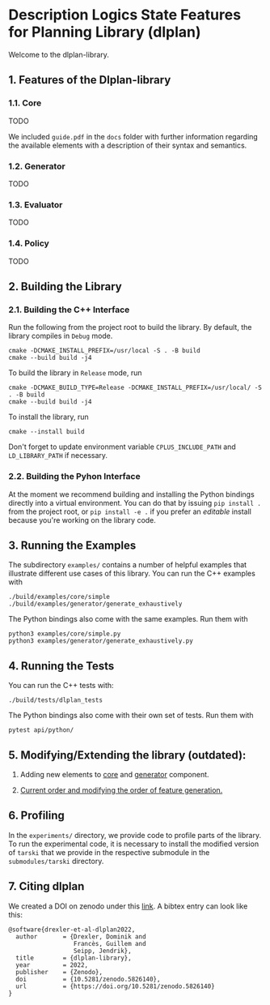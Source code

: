 
# Description Logics State Features for Planning Library (dlplan)

Welcome to the dlplan-library.

## 1. Features of the Dlplan-library

### 1.1. Core

TODO

We included `guide.pdf` in the `docs` folder with further information regarding the available elements with a description of their syntax and semantics.

### 1.2. Generator

TODO

### 1.3. Evaluator

TODO

### 1.4. Policy

TODO

## 2. Building the Library

### 2.1. Building the C++ Interface

Run the following from the project root to build the library.
By default, the library compiles in `Debug` mode.
```console
cmake -DCMAKE_INSTALL_PREFIX=/usr/local -S . -B build
cmake --build build -j4
```

To build the library in `Release` mode, run
```console
cmake -DCMAKE_BUILD_TYPE=Release -DCMAKE_INSTALL_PREFIX=/usr/local/ -S . -B build
cmake --build build -j4
```

To install the library, run
```console
cmake --install build
```

Don't forget to update environment variable `CPLUS_INCLUDE_PATH` and `LD_LIBRARY_PATH` if necessary.

### 2.2. Building the Pyhon Interface
At the moment we recommend building and installing the Python bindings directly into a virtual environment.
You can do that by issuing `pip install .` from the project root, or `pip install -e .`
if you prefer an _editable_ install because you're working on the library code.

## 3. Running the Examples

The subdirectory `examples/` contains a number of helpful examples that illustrate different use cases of this library.
You can run the C++ examples with
```console
./build/examples/core/simple
./build/examples/generator/generate_exhaustively
```

The Python bindings also come with the same examples. Run them with
```console
python3 examples/core/simple.py
python3 examples/generator/generate_exhaustively.py
```

## 4. Running the Tests
You can run the C++ tests with:
```console
./build/tests/dlplan_tests
```

The Python bindings also come with their own set of tests. Run them with
```console
pytest api/python/
```

## 5. Modifying/Extending the library (outdated):

1. Adding new elements to [core](https://github.com/rleap-project/dlplan/wiki/Adding-elements-to-the-core-component) and [generator](https://github.com/rleap-project/dlplan/wiki/Adding-elements-to-the-generator-component) component.

2. [Current order and modifying the order of feature generation.](https://github.com/rleap-project/dlplan/wiki/Modifying-the-order-of-feature-generation)

## 6. Profiling

In the `experiments/` directory, we provide code to profile parts of the library. To run the experimental code, it is necessary to install the modified version of `tarski` that we provide in the respective submodule in the `submodules/tarski` directory.
 
## 7. Citing dlplan

We created a DOI on zenodo under this [link](https://zenodo.org/record/5826140#.YfK9E_so85k). A bibtex entry can look like this:

```
@software{drexler-et-al-dlplan2022,
  author       = {Drexler, Dominik and
                  Francès, Guillem and
                  Seipp, Jendrik},
  title        = {dlplan-library},
  year         = 2022,
  publisher    = {Zenodo},
  doi          = {10.5281/zenodo.5826140},
  url          = {https://doi.org/10.5281/zenodo.5826140}
}
```
